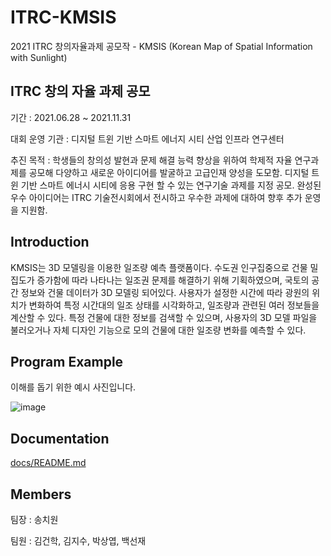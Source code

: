 # ITRC-KMSIS
2021 ITRC 창의자율과제 공모작 - KMSIS (Korean Map of Spatial Information with Sunlight)

## ITRC 창의 자율 과제 공모
기간 : 2021.06.28 ~ 2021.11.31

대회 운영 기관 : 디지털 트윈 기반 스마트 에너지 시티 산업 인프라 연구센터

추진 목적 : 학생들의 창의성 발현과 문제 해결 능력 향상을 위하여 학제적 자율 연구과제를 공모해 다양하고 새로운 아이디어를 발굴하고 고급인재 양성을 도모함.
디지털 트윈 기반 스마트 에너시 시티에 응용 구현 할 수 있는 연구기술 과제를 지정 공모.
완성된 우수 아이디어는 ITRC 기술전시회에서 전시하고 우수한 과제에 대하여 향후 추가 운영을 지원함.

## Introduction
KMSIS는 3D 모델링을 이용한 일조량 예측 플랫폼이다. 수도권 인구집중으로 건물 밀집도가 증가함에 따라 나타나는 일조권 문제를 해결하기 위해 기획하였으며, 국토의 공간 정보와 건물 데이터가 3D 모델링 되어있다. 사용자가 설정한 시간에 따라 광원의 위치가 변화하여 특정 시간대의 일조 상태를 시각화하고, 일조량과 관련된 여러 정보들을 계산할 수 있다. 특정 건물에 대한 정보를 검색할 수 있으며, 사용자의 3D 모델 파일을 불러오거나 자체 디자인 기능으로 모의 건물에 대한 일조량 변화를 예측할 수 있다.

## Program Example
이해를 돕기 위한 예시 사진입니다.

![image](https://user-images.githubusercontent.com/51505940/125180638-35e1c800-e237-11eb-8705-dcfc41308b35.png)

## Documentation
[docs/README.md](docs/README.md)

## Members
팀장 : 송치원

팀원 : 김건학, 김지수, 박상엽, 백선재
